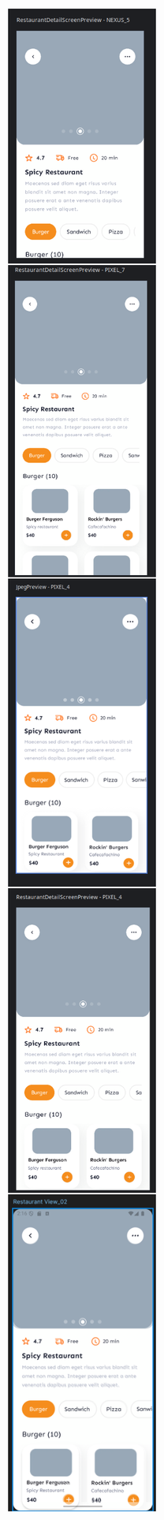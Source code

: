 <p align="center">
  <img src="Nexus_5.png" width="300"/><br>
  <img src="Pixel_7.png" width="300"/><br>
  <img src="jpeg_preview.png" width="300"/><br>
  <img src="pixel_4.png" width="300"/><br>
  <img src="pixel_4_ui_design.png" width="300"/>
</p>
